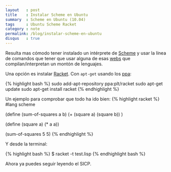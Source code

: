 ```yaml
---
layout   : post
title    : Instalar Scheme en Ubuntu
summary  : Scheme en Ubuntu (10.04)
tags     : Ubuntu Scheme Racket
category : note
permalink: /blog/instalar-scheme-en-ubuntu
disqus   : true
---
```


Resulta mas cómodo tener instalado un intérprete de [Scheme]
y usar la línea de comandos que tener que usar alguna de esas
[webs] que compilan/interpretan un montón de lenguajes.

Una opción es instalar [Racket]. Con `apt-get` usando los
[ppa]:

{% highlight bash %}
sudo add-apt-repository ppa:plt/racket
sudo apt-get update
sudo apt-get install racket
{% endhighlight %}

Un ejemplo para comprobar que todo ha ido bien:
{% highlight racket %}
#lang scheme

(define (sum-of-squares a b)
   (+ (square a) (square b))
)

(define (square a) (* a a))

(sum-of-squares 5 5)
{% endhighlight %}

Y desde la terminal:

{% highlight bash %}
$ racket -t test.lisp
{% endhighlight bash %}

Ahora ya puedes seguir leyendo el SICP.

[Scheme]: http://www.gnu.org/software/mit-scheme/
[webs]: http://repl.it/
[Racket]: http://racket-lang.org/
[ppa]: https://launchpad.net/~plt/+archive/racket